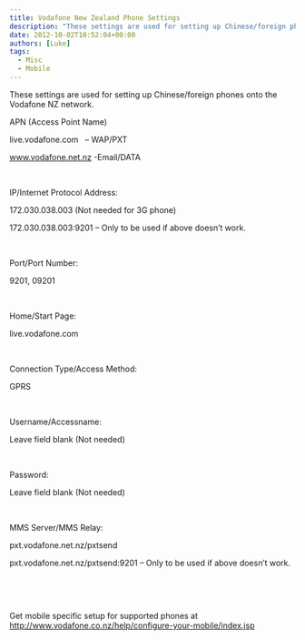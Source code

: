 ```yaml
---
title: Vodafone New Zealand Phone Settings
description: "These settings are used for setting up Chinese/foreign phones onto the Vodafone NZ network."
date: 2012-10-02T10:52:04+00:00
authors: [Luke]
tags:
  - Misc
  - Mobile
---
```

These settings are used for setting up Chinese/foreign phones onto the Vodafone NZ network.

APN (Access Point Name)

live.vodafone.com   &#8211; WAP/PXT

www.vodafone.net.nz -Email/DATA

&nbsp;

IP/Internet Protocol Address:

172.030.038.003 (Not needed for 3G phone)

172.030.038.003:9201 &#8211; Only to be used if above doesn&#8217;t work.

&nbsp;

Port/Port Number:

9201, 09201

&nbsp;

Home/Start Page:

live.vodafone.com

&nbsp;

Connection Type/Access Method:

GPRS

&nbsp;

Username/Accessname:

Leave field blank (Not needed)

&nbsp;

Password:

Leave field blank (Not needed)

&nbsp;

MMS Server/MMS Relay:

pxt.vodafone.net.nz/pxtsend

pxt.vodafone.net.nz/pxtsend:9201 &#8211; Only to be used if above doesn&#8217;t work.

&nbsp;

&nbsp;

Get mobile specific setup for supported phones at http://www.vodafone.co.nz/help/configure-your-mobile/index.jsp